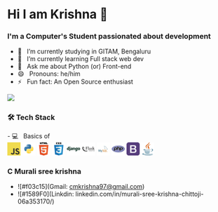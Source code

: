 # Hi I am Krishna 👋

### I'm a Computer's Student passionated about development

- 🔭 &nbsp; I’m currently studying in GITAM, Bengaluru
- 🌱 &nbsp; I’m currently learning Full stack web dev
- 💬 &nbsp; Ask me about Python (or) Front-end
- 😄 &nbsp; Pronouns: he/him
- ⚡ &nbsp; Fun fact: An Open Source enthusiast
<img src="https://github-readme-stats.vercel.app/api?username=ChittojiMuraliSreeKrishna&&show_icons=true&title_color=00ffff&icon_color=ffba2c&text_color=00ff00&bg_color=151515">

<h3>🛠 Tech Stack</h3>
- 💻 &nbsp; Basics of 
<div display="flex">
<img width="30px" src="https://raw.githubusercontent.com/github/explore/80688e429a7d4ef2fca1e82350fe8e3517d3494d/topics/javascript/javascript.png">
<img width="30px" src="https://raw.githubusercontent.com/github/explore/80688e429a7d4ef2fca1e82350fe8e3517d3494d/topics/python/python.png">
<img width="30px" src="https://raw.githubusercontent.com/github/explore/80688e429a7d4ef2fca1e82350fe8e3517d3494d/topics/html/html.png"> <img width="30px" src="https://raw.githubusercontent.com/github/explore/80688e429a7d4ef2fca1e82350fe8e3517d3494d/topics/css/css.png">
<img width="30px"     src="https://raw.githubusercontent.com/github/explore/80688e429a7d4ef2fca1e82350fe8e3517d3494d/topics/django/django.png">
<img width="30px"
src="https://raw.githubusercontent.com/github/explore/80688e429a7d4ef2fca1e82350fe8e3517d3494d/topics/flask/flask.png">
<img width="30px"
src="https://raw.githubusercontent.com/github/explore/80688e429a7d4ef2fca1e82350fe8e3517d3494d/topics/mysql/mysql.png">
<img width="30px"
src="https://raw.githubusercontent.com/github/explore/80688e429a7d4ef2fca1e82350fe8e3517d3494d/topics/php/php.png">
<img width="30px"
src="https://raw.githubusercontent.com/github/explore/80688e429a7d4ef2fca1e82350fe8e3517d3494d/topics/bootstrap/bootstrap.png">
<img width="30px"
src="https://raw.githubusercontent.com/github/explore/80688e429a7d4ef2fca1e82350fe8e3517d3494d/topics/java/java.png">
  </div>
<h3>  C Murali sree krishna </h3>

- ![#f03c15](Gmail: cmkrishna97@gmail.com)
- ![#1589F0](Linkdin: linkedin.com/in/murali-sree-krishna-chittoji-06a353170/)

